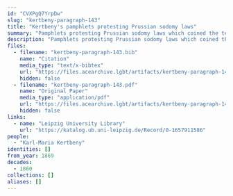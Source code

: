 ```yaml
---
id: "CVXPgQ7YrpDw"
slug: "kertbeny-paragraph-143"
title: "Kertbeny's pamphlets protesting Prussian sodomy laws"
summary: "Pamphlets protesting Prussian sodomy laws which coined the terms \"homosexual\" and \"heterosexual\""
description: "Pamphlets protesting Prussian sodomy laws which coined the terms \"homosexual\" and \"heterosexual\", as well as \"monosexual\""
files:
  - filename: "kertbeny-paragraph-143.bib"
    name: "Citation"
    media_type: "text/x-bibtex"
    url: "https://files.acearchive.lgbt/artifacts/kertbeny-paragraph-143/kertbeny-paragraph-143.bib"
    hidden: false
  - filename: "kertbeny-paragraph-143.pdf"
    name: "Original Paper"
    media_type: "application/pdf"
    url: "https://files.acearchive.lgbt/artifacts/kertbeny-paragraph-143/kertbeny-paragraph-143.pdf"
    hidden: false
links:
  - name: "Leipzig University Library"
    url: "https://katalog.ub.uni-leipzig.de/Record/0-1657911586"
people:
  - "Karl-Maria Kertbeny"
identities: []
from_year: 1869
decades:
  - 1860
collections: []
aliases: []
---
```

